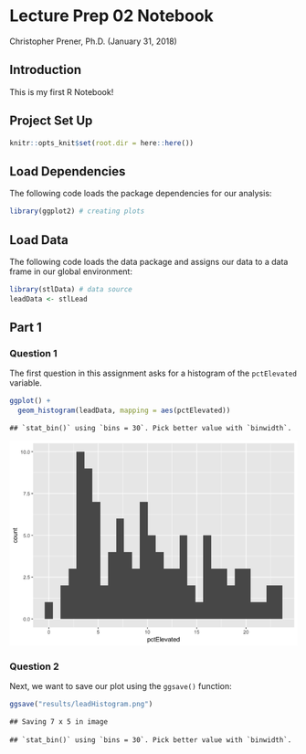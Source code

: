 Lecture Prep 02 Notebook
================
Christopher Prener, Ph.D.
(January 31, 2018)

Introduction
------------

This is my first R Notebook!

Project Set Up
--------------

``` r
knitr::opts_knit$set(root.dir = here::here())
```

Load Dependencies
-----------------

The following code loads the package dependencies for our analysis:

``` r
library(ggplot2) # creating plots
```

Load Data
---------

The following code loads the data package and assigns our data to a data frame in our global environment:

``` r
library(stlData) # data source
leadData <- stlLead
```

Part 1
------

### Question 1

The first question in this assignment asks for a histogram of the `pctElevated` variable.

``` r
ggplot() +
  geom_histogram(leadData, mapping = aes(pctElevated))
```

    ## `stat_bin()` using `bins = 30`. Pick better value with `binwidth`.

![](exercise-02-replication_files/figure-markdown_github/lead-plot-01-1.png)

### Question 2

Next, we want to save our plot using the `ggsave()` function:

``` r
ggsave("results/leadHistogram.png")
```

    ## Saving 7 x 5 in image

    ## `stat_bin()` using `bins = 30`. Pick better value with `binwidth`.
